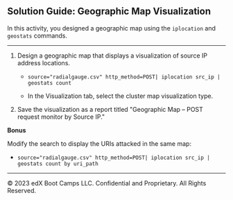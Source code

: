 ## Solution Guide: Geographic Map Visualization 

In this activity, you designed a geographic map using the `iplocation` and `geostats` commands.

---

1. Design a geographic map that displays a visualization of source IP address locations.
 
   - `source="radialgauge.csv" http_method=POST| iplocation src_ip | geostats count`

   - In the Visualization tab, select the cluster map visualization type.  

2. Save the visualization as a report titled "Geographic Map &ndash; POST request monitor by Source IP."

**Bonus** 

Modify the search to display the URIs attacked in the same map: 

  - `source="radialgauge.csv" http_method=POST| iplocation src_ip | geostats count by uri_path`  
 
---
&copy; 2023 edX Boot Camps LLC. Confidential and Proprietary. All Rights Reserved.  
